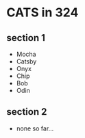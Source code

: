 # CATS in 324

## section 1

- Mocha
- Catsby
- Onyx
- Chip
- Bob
- Odin


## section 2

- none so far...
